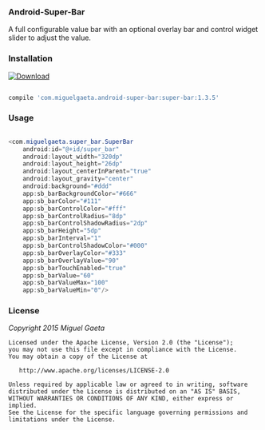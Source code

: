 ### Android-Super-Bar

A full configurable value bar with an optional overlay bar and control widget slider to adjust the value.

### Installation

[![Download](https://api.bintray.com/packages/mrkcsc/maven/com.miguelgaeta.super-bar/images/download.svg)](https://bintray.com/mrkcsc/maven/com.miguelgaeta.super-bar/_latestVersion)

```groovy

compile 'com.miguelgaeta.android-super-bar:super-bar:1.3.5'

```

### Usage

```java

<com.miguelgaeta.super_bar.SuperBar
    android:id="@+id/super_bar"
    android:layout_width="320dp"
    android:layout_height="26dp"
    android:layout_centerInParent="true"
    android:layout_gravity="center"
    android:background="#ddd"
    app:sb_barBackgroundColor="#666"
    app:sb_barColor="#111"
    app:sb_barControlColor="#fff"
    app:sb_barControlRadius="8dp"
    app:sb_barControlShadowRadius="2dp"
    app:sb_barHeight="5dp"
    app:sb_barInterval="1"
    app:sb_barControlShadowColor="#000"
    app:sb_barOverlayColor="#333"
    app:sb_barOverlayValue="90"
    app:sb_barTouchEnabled="true"
    app:sb_barValue="60"
    app:sb_barValueMax="100"
    app:sb_barValueMin="0"/>
```

### License

*Copyright 2015 Miguel Gaeta*

    Licensed under the Apache License, Version 2.0 (the "License");
    you may not use this file except in compliance with the License.
    You may obtain a copy of the License at

       http://www.apache.org/licenses/LICENSE-2.0

    Unless required by applicable law or agreed to in writing, software
    distributed under the License is distributed on an "AS IS" BASIS,
    WITHOUT WARRANTIES OR CONDITIONS OF ANY KIND, either express or implied.
    See the License for the specific language governing permissions and
    limitations under the License.
